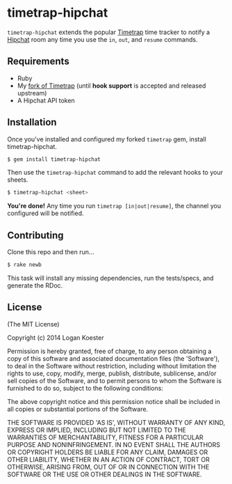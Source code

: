 # timetrap-hipchat

`timetrap-hipchat` extends the popular
[Timetrap](https://github.com/samg/timetrap) time tracker to notify a
[Hipchat](https://hipchat.com) room any time you use the `in`, `out`, and
`resume` commands.

## Requirements

* Ruby
* My [fork of Timetrap](https://github.com/logankoester/timetrap/tree/hooks)
  (until **hook support** is accepted and released upstream)
* A Hipchat API token

## Installation

Once you've installed and configured my forked `timetrap` gem, install
timetrap-hipchat.

```bash
$ gem install timetrap-hipchat
```

Then use the `timetrap-hipchat` command to add the relevant hooks to your
sheets.

```bash
$ timetrap-hipchat <sheet>
```

**You're done!** Any time you run `timetrap [in|out|resume]`, the channel
you configured will be notified.

## Contributing

Clone this repo and then run...

```bash
$ rake newb
```

This task will install any missing dependencies, run the tests/specs,
and generate the RDoc.

## License

(The MIT License)

Copyright (c) 2014 Logan Koester

Permission is hereby granted, free of charge, to any person obtaining
a copy of this software and associated documentation files (the
'Software'), to deal in the Software without restriction, including
without limitation the rights to use, copy, modify, merge, publish,
distribute, sublicense, and/or sell copies of the Software, and to
permit persons to whom the Software is furnished to do so, subject to
the following conditions:

The above copyright notice and this permission notice shall be
included in all copies or substantial portions of the Software.

THE SOFTWARE IS PROVIDED 'AS IS', WITHOUT WARRANTY OF ANY KIND,
EXPRESS OR IMPLIED, INCLUDING BUT NOT LIMITED TO THE WARRANTIES OF
MERCHANTABILITY, FITNESS FOR A PARTICULAR PURPOSE AND NONINFRINGEMENT.
IN NO EVENT SHALL THE AUTHORS OR COPYRIGHT HOLDERS BE LIABLE FOR ANY
CLAIM, DAMAGES OR OTHER LIABILITY, WHETHER IN AN ACTION OF CONTRACT,
TORT OR OTHERWISE, ARISING FROM, OUT OF OR IN CONNECTION WITH THE
SOFTWARE OR THE USE OR OTHER DEALINGS IN THE SOFTWARE.
